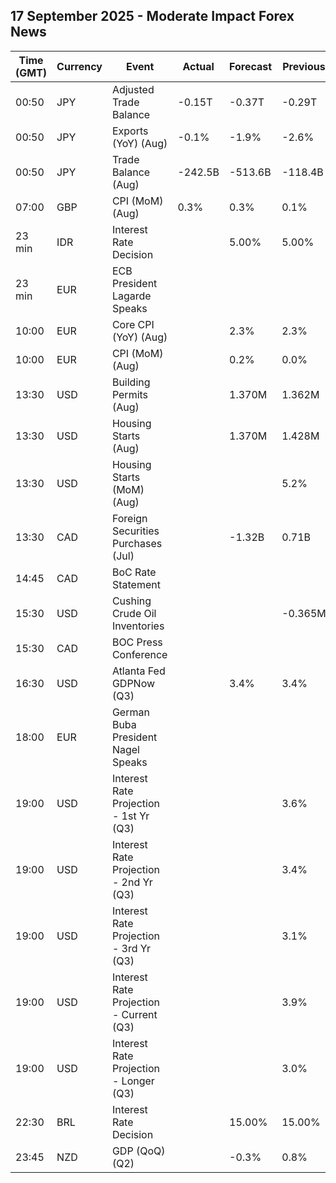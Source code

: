 ## 17 September 2025 - Moderate Impact Forex News

| Time (GMT) | Currency | Event | Actual | Forecast | Previous |
|------|----------|-------|--------|----------|----------|
| 00:50 | JPY | Adjusted Trade Balance | -0.15T | -0.37T | -0.29T |
| 00:50 | JPY | Exports (YoY) (Aug) | -0.1% | -1.9% | -2.6% |
| 00:50 | JPY | Trade Balance (Aug) | -242.5B | -513.6B | -118.4B |
| 07:00 | GBP | CPI (MoM) (Aug) | 0.3% | 0.3% | 0.1% |
| 23 min | IDR | Interest Rate Decision |  | 5.00% | 5.00% |
| 23 min | EUR | ECB President Lagarde Speaks |  |  |  |
| 10:00 | EUR | Core CPI (YoY) (Aug) |  | 2.3% | 2.3% |
| 10:00 | EUR | CPI (MoM) (Aug) |  | 0.2% | 0.0% |
| 13:30 | USD | Building Permits (Aug) |  | 1.370M | 1.362M |
| 13:30 | USD | Housing Starts (Aug) |  | 1.370M | 1.428M |
| 13:30 | USD | Housing Starts (MoM) (Aug) |  |  | 5.2% |
| 13:30 | CAD | Foreign Securities Purchases (Jul) |  | -1.32B | 0.71B |
| 14:45 | CAD | BoC Rate Statement |  |  |  |
| 15:30 | USD | Cushing Crude Oil Inventories |  |  | -0.365M |
| 15:30 | CAD | BOC Press Conference |  |  |  |
| 16:30 | USD | Atlanta Fed GDPNow (Q3) |  | 3.4% | 3.4% |
| 18:00 | EUR | German Buba President Nagel Speaks |  |  |  |
| 19:00 | USD | Interest Rate Projection - 1st Yr (Q3) |  |  | 3.6% |
| 19:00 | USD | Interest Rate Projection - 2nd Yr (Q3) |  |  | 3.4% |
| 19:00 | USD | Interest Rate Projection - 3rd Yr (Q3) |  |  | 3.1% |
| 19:00 | USD | Interest Rate Projection - Current (Q3) |  |  | 3.9% |
| 19:00 | USD | Interest Rate Projection - Longer (Q3) |  |  | 3.0% |
| 22:30 | BRL | Interest Rate Decision |  | 15.00% | 15.00% |
| 23:45 | NZD | GDP (QoQ) (Q2) |  | -0.3% | 0.8% |
